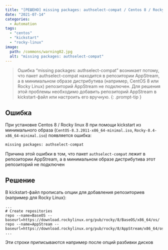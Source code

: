 ```yaml
---
title: "[РЕШЕНО] missing packages: authselect-compat / Centos 8 / Rocky Linux"
date: "2021-07-14"
categories: 
  - Automation
tags: 
  - "centos"
  - "kickstart"
  - "rocky-linux"
image:
  path: /commons/warning02.jpg
  alt: "missing packages: authselect-compat"
---
```


> Ошибка “missing packages: authselect-compat” возникает потому, что пакет authselect-compat находится в репозитории AppStream, а в минимальном образе дистрибутива (например, CentOS 8 или Rocky Linux) репозиторий AppStream не подключен. Для решения этой проблемы необходимо добавить репозиторий AppStream в kickstart-файл или настроить его вручную.
{: .prompt-tip }

## Ошибка

При установке Centos 8 / Rocky linux 8 при помощи kickstart из минимального образа (`CentOS-8.3.2011-x86_64-minimal.iso`, `Rocky-8.4-x86_64-minimal.iso`) появляется ошибка:

```
missing packages: authselect-compat
```

Причина этой ошибки в том, что пакет `authselect-compat` лежит в репозитории AppStream, а в минимальном образе дистрибутива этот репозиторий не подключен

## Решение

В kickstart-файл прописать опции для добавления репозиториев (например для Rocky Linux):

```
...
# Create repositories
repo --name=BaseOS --baseurl=https://download.rockylinux.org/pub/rocky/8/BaseOS/x86_64/os/
repo --name=AppStream --baseurl=https://download.rockylinux.org/pub/rocky/8/AppStream/x86_64/os/
...
```

Эти строки приписываются например после опций разбивки дисков
